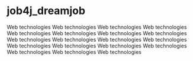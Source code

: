 # job4j_dreamjob
Web technologies
Web technologies
Web technologies
Web technologies
Web technologies
Web technologies
Web technologies
Web technologies
Web technologies
Web technologies
Web technologies
Web technologies
Web technologies
Web technologies
Web technologies
Web technologies
Web technologies
Web technologies
Web technologies
